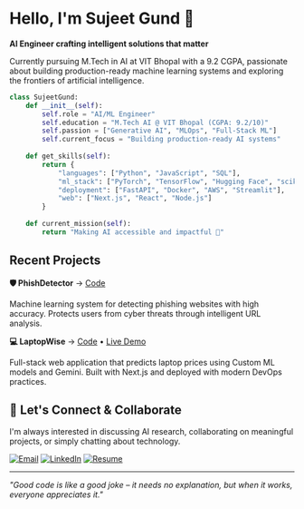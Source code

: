 # Hello, I'm Sujeet Gund 👋

**AI Engineer crafting intelligent solutions that matter**

Currently pursuing M.Tech in AI at VIT Bhopal with a 9.2 CGPA, passionate about building production-ready machine learning systems and exploring the frontiers of artificial intelligence.

```python
class SujeetGund:
    def __init__(self):
        self.role = "AI/ML Engineer"
        self.education = "M.Tech AI @ VIT Bhopal (CGPA: 9.2/10)"
        self.passion = ["Generative AI", "MLOps", "Full-Stack ML"]
        self.current_focus = "Building production-ready AI systems"
    
    def get_skills(self):
        return {
            "languages": ["Python", "JavaScript", "SQL"],
            "ml_stack": ["PyTorch", "TensorFlow", "Hugging Face", "scikit-learn"],
            "deployment": ["FastAPI", "Docker", "AWS", "Streamlit"],
            "web": ["Next.js", "React", "Node.js"]
        }
    
    def current_mission(self):
        return "Making AI accessible and impactful 🚀"
```


## Recent Projects

**🛡️ PhishDetector** → [Code](https://github.com/sujeetgund/phishing-website-detection)

Machine learning system for detecting phishing websites with high accuracy. Protects users from cyber threats through intelligent URL analysis.

**💻 LaptopWise** → [Code](https://github.com/sujeetgund/laptopwise) • [Live Demo](https://laptopwise.vercel.app)

Full-stack web application that predicts laptop prices using Custom ML models and Gemini. Built with Next.js and deployed with modern DevOps practices.


## 🤝 Let's Connect & Collaborate

I'm always interested in discussing AI research, collaborating on meaningful projects, or simply chatting about technology.

[![Email](https://img.shields.io/badge/-Email-D14836?style=for-the-badge&logo=gmail&logoColor=white)](mailto:sujeetgund@gmail.com)
[![LinkedIn](https://img.shields.io/badge/-LinkedIn-0077B5?style=for-the-badge&logo=linkedin&logoColor=white)](https://linkedin.com/in/sujeetgund)
[![Resume](https://img.shields.io/badge/-Resume-333333?style=for-the-badge&logo=file-pdf&logoColor=white)](RESUME.pdf)

---
*"Good code is like a good joke – it needs no explanation, but when it works, everyone appreciates it."*
